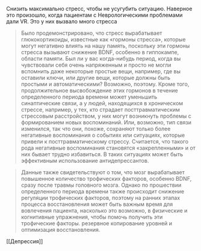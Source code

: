 
Снизить максимально стресс, чтобы не усугубить ситуацию. 
Наверное это произошло, когда пациентам с Неврологическими проблемами  дали VR. Это у них вызвало много стресса

>Было продемонстрировано, что стресс вырабатывает глюкокортикоиды, известные как «гормоны стресса», которые могут негативно влиять на нашу память, поскольку эти гормоны стресса вызывают снижение BDNF, особенно в гиппокампе, области памяти. Был ли у вас когда-нибудь период, когда вы чувствовали себя очень напряженным и просто не могли вспомнить даже некоторые простые вещи, например, где вы оставили ключи, или другие вещи, которые должны быть простыми и автоматическими? Возможно, поэтому. Кроме того, продолжительное высвобождение этих гормонов в течение определенного периода времени может уменьшить синаптические связи, а у людей, находящихся в хроническом стрессе, например, у тех, кто страдает посттравматическим стрессовым расстройством, у них могут возникнуть проблемы с формированием новых воспоминаний. Или, возможно, тип связи изменился, так что они, похоже, сохраняют только более негативные воспоминания о событиях или ситуациях, которые привели к посттравматическому стрессу. Считается, что такого рода негативные воспоминания становятся «закрепленными» и от них бывает трудно избавиться. В таких ситуациях может быть эффективным использование антидепрессантов.

>Данные также свидетельствуют о том, что мозг вырабатывает повышенное количество трофических факторов, особенно BDNF, сразу после травмы головного мозга. Однако по прошествии определенного периода времени также происходит снижение регуляции трофических факторов, поэтому на ранних этапах процесса восстановления может быть важным время для вовлечения пациента, насколько это возможно, в физические и когнитивные упражнения, чтобы помочь получить эти трофические факторы. резервное копирование уровней и оптимизация восстановления.

[[Депрессия]]